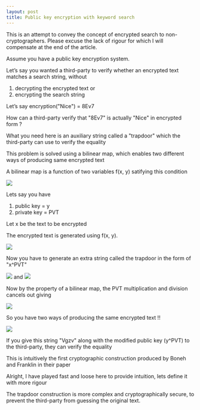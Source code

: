 ```yaml
---
layout: post
title: Public key encryption with keyword search
---
```


This is an attempt to convey the concept of encrypted search to non-cryptographers. Please excuse the lack of rigour for which I will compensate at the end of the article.

Assume you have a public key encryption system.

Let’s say you wanted a third-party to verify whether an encrypted text matches a search string, without 
1. decrypting the encrypted text or 
2. encrypting the search string

Let’s say encryption("Nice") = 8Ev7

How can a third-party verify that "8Ev7" is actually "Nice" in encrypted form ?

What you need here is an auxiliary string called a "trapdoor" which the third-party can use to verify the equality

This problem is solved using a bilinear map, which enables two different ways of producing same encrypted text

A bilinear map is a function of two variables f(x, y) satifying this condition

<img src="https://render.githubusercontent.com/render/math?math=f(x^{a}, y^{y}) = f(x, y)^{ab} ">

Lets say you have
1. public key = y
2. private key = PVT

Let x be the text to be encrypted

The encrypted text is generated using f(x, y).

<img src="https://render.githubusercontent.com/render/math?math=f(Nice, y) = 8Ev7 ">

Now you have to generate an extra string called the trapdoor in the form of "x^PVT"

<img src="https://render.githubusercontent.com/render/math?math=Nice^{PVT} = 8Ev7 ">
and
<img src="https://render.githubusercontent.com/render/math?math=y^{1/PVT} = z ">

Now by the property of a bilinear map, the PVT multiplication and division cancels out giving

<img src="https://render.githubusercontent.com/render/math?math=f(x^{PVT}, y^{PVT}) = f(x, y) = 8Ev7 ">

So you have two ways of producing the same encrypted text !!

<img src="https://render.githubusercontent.com/render/math?math=f(Vgzv, z) = f(Nice, x) = 8Ev7 ">

If you give this string "Vgzv" along with the modified public key (y^PVT) to the third-party, they can verify the equality

This is intuitively the first cryptographic construction produced by Boneh and Franklin in their paper

Alright, I have played fast and loose here to provide intuition, lets define it with more rigour

The trapdoor construction is more complex and cryptographically secure, to prevent the third-party from guessing the original text.

